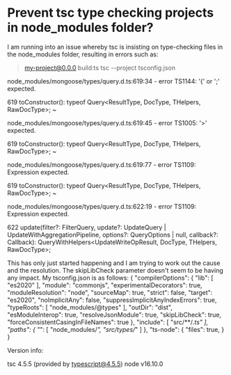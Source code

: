 
# Prevent tsc type checking projects in node_modules folder?

I am running into an issue whereby tsc is insisting on type-checking files in the node_modules folder, resulting in errors such as:
> my-project@0.0.0 build:ts
> tsc --project tsconfig.json

node_modules/mongoose/types/query.d.ts:619:34 - error TS1144: '{' or ';' expected.

619     toConstructor(): typeof Query<ResultType, DocType, THelpers, RawDocType>;
                                     ~

node_modules/mongoose/types/query.d.ts:619:45 - error TS1005: '>' expected.

619     toConstructor(): typeof Query<ResultType, DocType, THelpers, RawDocType>;
                                                ~

node_modules/mongoose/types/query.d.ts:619:77 - error TS1109: Expression expected.

619     toConstructor(): typeof Query<ResultType, DocType, THelpers, RawDocType>;
                                                                                ~

node_modules/mongoose/types/query.d.ts:622:19 - error TS1109: Expression expected.

622     update(filter?: FilterQuery<DocType>, update?: UpdateQuery<DocType> | UpdateWithAggregationPipeline, options?: QueryOptions<DocType> | null, callback?: Callback<UpdateWriteOpResult>): QueryWithHelpers<UpdateWriteOpResult, DocType, THelpers, RawDocType>;

This has only just started happening and I am trying to work out the cause and the resolution. The skipLibCheck parameter doesn't seem to be having any impact.
My tsconfig.json is as follows:
{
  "compilerOptions": {
    "lib": [
      "es2020"
    ],
    "module": "commonjs",
    "experimentalDecorators": true,
    "moduleResolution": "node",
    "sourceMap": true,
    "strict": false,
    "target": "es2020",
    "noImplicitAny": false,
    "suppressImplicitAnyIndexErrors": true,
    "typeRoots": [
      "node_modules/@types"
    ],
    "outDir": "dist",
    "esModuleInterop": true,
    "resolveJsonModule": true,
    "skipLibCheck": true,
    "forceConsistentCasingInFileNames": true
  },
  "include": [
    "src/**/*.ts"
  ],
  "paths": {
    "*": [
      "node_modules/*",
      "src/types/*"
    ]
  },
  "ts-node": {
    "files": true,
  }
}

Version info:

tsc 4.5.5 (provided by typescript@4.5.5)
node v16.10.0


        